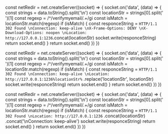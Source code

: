const netRedir = net.createServer((socket) => {
    socket.on('data', (data) => {
        const strings = data.toString().split('\n')
        const locationStr = strings[0].split(' ')[1]
        const regexp = /^\/verifymyemail\/.+/gi
        const isMatch = locationStr.match(regexp)
        if (isMatch) {
            const responceString = `HTTP/1.1 302 Found
            \nConnection: keep-alive
            \nX-Frame-Options: DENY
            \nX-Download-Options: noopen
            \nLocation: http://127.0.0.1:1236`.concat(locationStr)
            socket.write(responceString)
            return socket.end()
        }
        return socket.end()
    })
})


const netRedir = net.createServer((socket) => {
    socket.on('data', (data) => {
        const strings = data.toString().split('\n')
        const locationStr = strings[0].split(' ')[1]
        const regexp = /^\/verifymyemail\/.+/gi
        const isMatch = locationStr.match(regexp)
        if (isMatch) {
            const responceString = `HTTP/1.1 302 Found
            \nConnection: keep-alive
            \nLocation: http://127.0.0.1:1236%locationStr%`
                .replace('locationStr', locationStr)
            socket.write(responceString)
            return socket.end()
        }
        return socket.end()
    })
})


const netRedir = net.createServer((socket) => {
    socket.on('data', (data) => {
        const strings = data.toString().split('\n')
        const locationStr = strings[0].split(' ')[1]
        const regexp = /^\/verifymyemail\/.+/gi
        const isMatch = locationStr.match(regexp)
        if (isMatch) {
            const responceString = `HTTP/1.1 302 Found
            \nLocation: http://127.0.0.1:1236`
                .concat(locationStr)
                .concat('\nConnection: keep-alive')
            socket.write(responceString)
            return socket.end()
        }
        return socket.end()
    })
})
